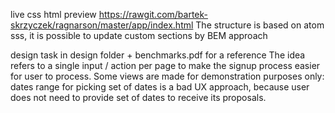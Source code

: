 live css html preview https://rawgit.com/bartek-skrzyczek/ragnarson/master/app/index.html
The structure is based on atom sss, it is possible to update custom sections by BEM approach

design task in design folder + benchmarks.pdf for a reference
The idea refers to a single input / action per page to make the signup process easier for user to process.
Some views are made for demonstration purposes only: dates range for picking set of dates is a bad UX approach, because user does not need to provide set of dates to receive its proposals.
